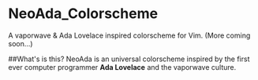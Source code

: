 # NeoAda_Colorscheme
A vaporwave &amp; Ada Lovelace inspired colorscheme for Vim. (More coming soon...)

##What's is this?
NeoAda is an universal colorscheme inspired by the first ever computer programmer __Ada Lovelace__ and the vaporwave culture.
